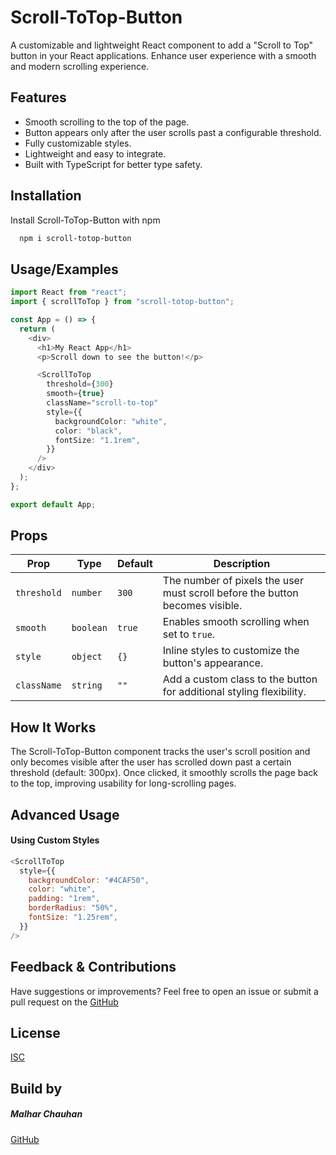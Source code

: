 # Scroll-ToTop-Button

A customizable and lightweight React component to add a "Scroll to Top" button in your React applications. Enhance user experience with a smooth and modern scrolling experience.

## Features

- Smooth scrolling to the top of the page.
- Button appears only after the user scrolls past a configurable threshold.
- Fully customizable styles.
- Lightweight and easy to integrate.
- Built with TypeScript for better type safety.

## Installation

Install Scroll-ToTop-Button with npm

```bash
  npm i scroll-totop-button
```

## Usage/Examples

```typescript
import React from "react";
import { scrollToTop } from "scroll-totop-button";

const App = () => {
  return (
    <div>
      <h1>My React App</h1>
      <p>Scroll down to see the button!</p>

      <ScrollToTop
        threshold={300}
        smooth={true}
        className="scroll-to-top"
        style={{
          backgroundColor: "white",
          color: "black",
          fontSize: "1.1rem",
        }}
      />
    </div>
  );
};

export default App;
```

## Props

| Prop        | Type      | Default | Description                                                                  |
| ----------- | --------- | ------- | ---------------------------------------------------------------------------- |
| `threshold` | `number`  | `300`   | The number of pixels the user must scroll before the button becomes visible. |
| `smooth`    | `boolean` | `true`  | Enables smooth scrolling when set to `true`.                                 |
| `style`     | `object`  | `{}`    | Inline styles to customize the button's appearance.                          |
| `className` | `string`  | `""`    | Add a custom class to the button for additional styling flexibility.         |

## How It Works

The Scroll-ToTop-Button component tracks the user's scroll position and only becomes visible after the user has scrolled down past a certain threshold (default: 300px). Once clicked, it smoothly scrolls the page back to the top, improving usability for long-scrolling pages.

## Advanced Usage

#### Using Custom Styles

```javascript
<ScrollToTop
  style={{
    backgroundColor: "#4CAF50",
    color: "white",
    padding: "1rem",
    borderRadius: "50%",
    fontSize: "1.25rem",
  }}
/>
```

## Feedback & Contributions

Have suggestions or improvements? Feel free to open an issue or submit a pull request on the [GitHub](https://github.com/malharchauhan7/scroll-totop-button)

## License

[ISC]()

## Build by

##### Malhar Chauhan

[GitHub](https://github.com/malharchauhan7)
